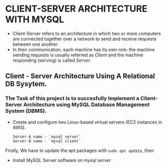 # CLIENT-SERVER ARCHITECTURE WITH MYSQL
* Client-Server refers to an architecture in which two or more computers are connected together over a network to send and receive requests between one another.
* In their communication, each machine has its own role: the machine sending requests is usually referred as _Client_ and the machine responding (serving) is called _Server_.

## Client - Server Architecture Using A Relational DB Sysytem.
### The Task of this project is to succesfully Implement a Client-Server Architecture using **MySQL Database Management System (DBMS)**.
* Create and configure two Linux-based virtual servers (EC2 instances in AWS).
  
      Server-A name - `mysql server`
      Server-B name - `mysql client`


Firstly, We have to update the apt packages with `sudo apt update`, then

  * Install  MySQL Server software on _mysql server_
